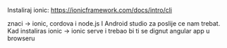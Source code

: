 Instaliraj ionic:
https://ionicframework.com/docs/intro/cli

znaci -> ionic, cordova i node.js
I Android studio za poslije ce nam trebat.
Kad instaliras ionic -> ionic serve i trebao bi ti se dignut angular app u browseru
